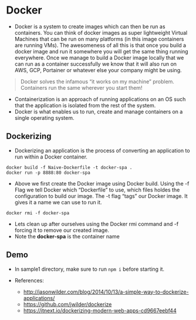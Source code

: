 # Docker
- Docker is a system to create images which can then be run as containers. You can think of docker images as super lightweight Virtual Machines that can be run on many platforms (in this image containers are running VMs). The awesomeness of all this is that once you build a docker image and run it somewhere you will get the same thing running everywhere. Once we manage to build a Docker image locally that we can run as a container successfully we know that it will also run on AWS, GCP, Portainer or whatever else your company might be using.

>Docker solves the infamous “it works on my machine” problem. Containers run the same wherever you start them!

- Containerization is an approach of running applications on an OS such that the application is isolated from the rest of the system.
- Docker is what enables us to run, create and manage containers on a single operating system.

## Dockerizing
- Dockerizing an application is the process of converting an application to run within a Docker container.

```
docker build -f Naive-Dockerfile -t docker-spa .
docker run -p 8888:80 docker-spa
```
- Above we first create the Docker image using Docker build. Using the -f Flag we tell Docker which “Dockerfile” to use, which files holdes the configuration to build our image. The -t flag “tags” our Docker image. It gives it a name we can use to run it.

```
docker rmi -f docker-spa
```
- Lets clean up after ourselves using the Docker rmi command and -f forcing it to remove our created image.
- Note the **docker-spa** is the container name

## Demo
- In sample1 directory, make sure to run ```npm i``` before starting it.

- References:
    - http://jasonwilder.com/blog/2014/10/13/a-simple-way-to-dockerize-applications/
    - https://github.com/jwilder/dockerize
    - https://itnext.io/dockerizing-modern-web-apps-cd9667eebf44

